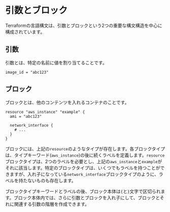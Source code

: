 # 引数とブロック

Terraformの言語構文は、引数とブロックという2つの重要な構文構造を中心に構成されています。

## 引数

引数とは、特定の名前に値を割り当てることです。

```
image_id = "abc123"
```

## ブロック

ブロックとは、他のコンテンツを入れるコンテナのことです。

```
resource "aws_instance" "example" {
  ami = "abc123"

  network_interface {
    # ...
  }
}
```

ブロックには、上記の`resource`のようなタイプが存在します。各ブロックタイプは、タイプキーワード(`aws_instance`)の後に続くラベルを定義します。`resource`ブロックタイプは、2つのラベルを必要とし、上記の`aws_instance`と`example`がそれに該当します。特定のブロックタイプは、いくつでもラベルを持つことができますが、入れ子になっている`network_interface`ブロックタイプのように、ラベルを持たないものも存在します。

ブロックタイプキーワードとラベルの後、ブロック本体は`{`と`}`文字で区切られます。ブロック本体内では、さらに引数とブロックを入れ子にして、ブロックとそれに関連する引数の階層を作成できます。
